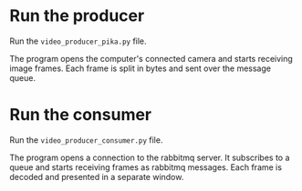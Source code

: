 # Run the producer

Run the `video_producer_pika.py` file.

The program opens the computer's connected camera and starts receiving image frames.
Each frame is split in bytes and sent over the message queue.

# Run the consumer

Run the `video_producer_consumer.py` file.

The program opens a connection to the rabbitmq server.
It subscribes to a queue and starts receiving frames as rabbitmq messages.
Each frame is decoded and presented in a separate window.
